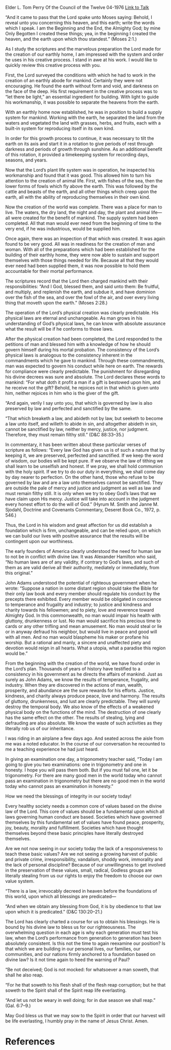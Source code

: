 Elder L. Tom Perry
Of the Council of the Twelve
04-1976
[Link to Talk](https://www.churchofjesuschrist.org/study/general-conference/1976/04/as-a-man-soweth?lang=eng)

“And it came to pass that the Lord spake unto Moses saying: Behold, I reveal unto you concerning this heaven, and this earth; write the words which I speak. I am the Beginning and the End, the Almighty God; by mine Only Begotten I created these things; yea, in the beginning I created the heaven, and the earth upon which thou standest.” (Moses 2:1.)

As I study the scriptures and the marvelous preparation the Lord made for the creation of our earthly home, I am impressed with the system and order he uses in his creative process. I stand in awe at his work. I would like to quickly review this creative process with you.

First, the Lord surveyed the conditions with which he had to work in the creation of an earthly abode for mankind. Certainly they were not encouraging. He found the earth without form and void, and darkness on the face of the deep. His first requirement in the creative process was to “let there be light,” an essential ingredient for building. With light to guide his workmanship, it was possible to separate the heavens from the earth.

With an earthly home now established, he was in position to build a supply system for mankind. Working with the earth, he separated the land from the waters and vegetated the land with grasses, herbs, and fruits, each with a built-in system for reproducing itself in its own kind.

In order for this growth process to continue, it was necessary to tilt the earth on its axis and start it in a rotation to give periods of rest through darkness and periods of growth through sunshine. As an additional benefit of this rotation, it provided a timekeeping system for recording days, seasons, and years.

Now that the Lord’s plant life system was in operation, he inspected his workmanship and found that it was good. This allowed him to turn his attention to the creation of animal life. First, with fishes of the sea, then the lower forms of fowls which fly above the earth. This was followed by the cattle and beasts of the earth, and all other things which creep upon the earth, all with the ability of reproducing themselves in their own kind.

Now the creation of the world was complete. There was a place for man to live. The waters, the dry land, the night and day, the plant and animal life—all were created for the benefit of mankind. The supply system had been completed. All that man would ever need from the beginning of time to the very end, if he was industrious, would be supplied him.

Once again, there was an inspection of that which was created. It was again found to be very good. All was in readiness for the creation of man and woman. With all of the preparations which had been established for the building of their earthly home, they were now able to sustain and support themselves with those things needed for life. Because all that they would ever need had been supplied them, it was now possible to hold them accountable for their mortal performance.

The scriptures record that the Lord then charged mankind with their responsibilities: “And I God, blessed them, and said unto them: Be fruitful, and multiply, and replenish the earth, and subdue it, and have dominion over the fish of the sea, and over the fowl of the air, and over every living thing that moveth upon the earth.” (Moses 2:28.)

The operation of the Lord’s physical creation was clearly predictable. His physical laws are eternal and unchangeable. As man grows in his understanding of God’s physical laws, he can know with absolute assurance what the result will be if he conforms to those laws.

After the physical creation had been completed, the Lord responded to the petitions of man and blessed him with a knowledge of how he should govern himself during his mortal probation. The consistency of the Lord’s physical laws is analogous to the consistency inherent in the commandments which he gave to mankind. Through these commandments, man was expected to govern his conduct while here on earth. The rewards for compliance were clearly predictable. The punishment for disregarding his divine decrees was sure and absolute. The Lord declares these words to mankind: “For what doth it profit a man if a gift is bestowed upon him, and he receive not the gift? Behold, he rejoices not in that which is given unto him, neither rejoices in him who is the giver of the gift.

“And again, verily I say unto you, that which is governed by law is also preserved by law and perfected and sanctified by the same.

“That which breaketh a law, and abideth not by law, but seeketh to become a law unto itself, and willeth to abide in sin, and altogether abideth in sin, cannot be sanctified by law, neither by mercy, justice, nor judgment. Therefore, they must remain filthy still.” (D&C 88:33–35.)

In commentary, it has been written about these particular verses of scripture as follows: “Every law God has given us is of such a nature that by keeping it, we are preserved, perfected and sanctified. If we keep the word of wisdom, our bodies will be kept pure. If we observe the law of tithing we shall learn to be unselfish and honest. If we pray, we shall hold communion with the holy spirit. If we try to do our duty in everything, we shall come day by day nearer to perfection. On the other hand, those who refuse to be governed by law and are a law unto themselves cannot be sanctified. They are outside the pale of mercy and justice and judgment as well as law and must remain filthy still. It is only when we try to obey God’s laws that we have claim upon His mercy. Justice will take into account in the judgment every honest effort to do the will of God.” (Hyrum M. Smith and Janne M. Sjodahl, Doctrine and Covenants Commentary, Deseret Book Co., 1972, p. 546.)

Thus, the Lord in his wisdom and great affection for us did establish a foundation which is firm, unchangeable, and can be relied upon, on which we can build our lives with positive assurance that the results will be contingent upon our worthiness.

The early founders of America clearly understood the need for human law to not be in conflict with divine law. It was Alexander Hamilton who said, “No human laws are of any validity, if contrary to God’s laws, and such of them as are valid derive all their authority, mediately or immediately, from this original.”

John Adams understood the potential of righteous government when he wrote: “Suppose a nation in some distant region should take the Bible for their only law book and every member should regulate his conduct by the precepts there exhibited. Every member would be obligated in conscience to temperance and frugality and industry; to justice and kindness and charity towards his fellowmen; and to piety, love and reverence toward Almighty God. In this commonwealth, no man would impair his health with gluttony, drunkenness or lust. No man would sacrifice his precious time to cards or any other trifling and mean amusement. No man would steal or lie or in anyway defraud his neighbor, but would live in peace and good will with all men. And no man would blaspheme his maker or profane his worship. But a rational and manly, a sincere and unaffected piety and devotion would reign in all hearts. What a utopia, what a paradise this region would be.”

From the beginning with the creation of the world, we have found order in the Lord’s plan. Thousands of years of history have testified to a consistency in his government as he directs the affairs of mankind. Just as surely as John Adams, we know the results of temperance, frugality, and industry. When they are discovered in the actions of man, wealth, prosperity, and abundance are the sure rewards for his efforts. Justice, kindness, and charity always produce peace, love and harmony. The results of gluttony, drunkenness, and lust are clearly predictable. They will surely destroy the temporal body. We also know of the effects of a weakened physical body on the functions of the mind. The destruction of one clearly has the same effect on the other. The results of stealing, lying and defrauding are also absolute. We know the waste of such activities as they literally rob us of our inheritance.

I was riding in an airplane a few days ago. And seated across the aisle from me was a noted educator. In the course of our conversation he recounted to me a teaching experience he had just heard.

In giving an examination one day, a trigonometry teacher said, “Today I am going to give you two examinations: one in trigonometry and one in honesty. I hope you will pass them both. But if you must fail one, let it be trigonometry. For there are many good men in the world today who cannot pass an examination in trigonometry but there are no good men in the world today who cannot pass an examination in honesty.”

How we need the blessings of integrity in our society today!

Every healthy society needs a common core of values based on the divine law of the Lord. This core of values should be a fundamental upon which all laws governing human conduct are based. Societies which have governed themselves by this fundamental set of values have found peace, prosperity, joy, beauty, morality and fulfillment. Societies which have thought themselves beyond these basic principles have literally destroyed themselves.

Are we not now seeing in our society today the lack of a responsiveness to teach these basic values? Are we not seeing a growing harvest of public and private crime, irresponsibility, vandalism, shoddy work, immorality and the lack of personal discipline? Because of our unwillingness to get involved in the preservation of these values, small, radical, Godless groups are literally stealing from us our rights to enjoy the freedom to choose our own value system.

“There is a law, irrevocably decreed in heaven before the foundations of this world, upon which all blessings are predicated—

“And when we obtain any blessing from God, it is by obedience to that law upon which it is predicated.” (D&C 130:20–21.)

The Lord has clearly charted a course for us to obtain his blessings. He is bound by his divine law to bless us for our righteousness. The overwhelming question in each age is why each generation must test his law, when the Lord’s performance from generation to generation has been absolutely consistent. Is this not the time to again reexamine our position? Is that which we are building in our personal lives, our families, our communities, and our nations firmly anchored to a foundation based on divine law? Is it not time again to heed the warning of Paul?

“Be not deceived; God is not mocked: for whatsoever a man soweth, that shall he also reap.

“For he that soweth to his flesh shall of the flesh reap corruption; but he that soweth to the Spirit shall of the Spirit reap life everlasting.

“And let us not be weary in well doing; for in due season we shall reap.” (Gal. 6:7–9.)

May God bless us that we may sow to the Spirit in order that our harvest will be life everlasting, I humbly pray in the name of Jesus Christ. Amen.

# References
